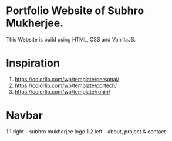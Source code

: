 <h1>Portfolio Website of Subhro Mukherjee.</h1>

This Website is build using HTML, CSS and VanillaJS.

# Inspiration

1. https://colorlib.com/wp/template/personal/
2. https://colorlib.com/wp/template/portech/
3. https://colorlib.com/wp/template/ronin/

# Navbar

1.1 right - subhro mukherjee logo
1.2 left - about, project & contact
